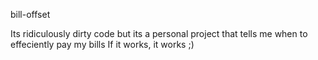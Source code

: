 bill-offset

Its ridiculously dirty code but its a personal project that tells me when to effeciently pay my bills
If it works, it works ;)